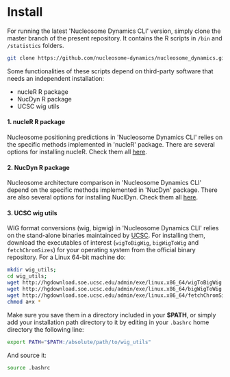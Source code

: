 # Install

For running the latest 'Nucleosome Dynamics CLI' version, simply clone the master branch of the present repository. It contains the R scripts in `/bin` and `/statistics` folders.

```sh
git clone https://github.com/nucleosome-dynamics/nucleosome_dynamics.git 
``` 

Some functionalities of these scripts depend on third-party software that needs an independent installation:

- nucleR R package
- NucDyn R package
- UCSC wig utils


<a name="nucleR"></a>
#### 1. nucleR R package
Nucleosome positioning predictions in 'Nucleosome Dynamics CLI' relies on the specific methods implemented in 'nucleR' package. There are several options for installing nucleR. Check them all [here](https://github.com/nucleosome-dynamics/nucleR).

<a name="NucDyn"></a>
#### 2. NucDyn R package
Nucleosome architecture comparison in 'Nucleosome Dynamics CLI' depend on the specific methods implemented in 'NucDyn' package. There are also several options for installing NuclDyn. Check them all [here](https://github.com/nucleosome-dynamics/NucDyn).

<a name="UCSC"></a>
#### 3. UCSC wig utils
WIG format conversions (wig, bigwig) in 'Nucleosome Dynamics CLI' relies on the stand-alone binaries maintainced by [UCSC](https://genome.ucsc.edu/goldenPath/help/bigWig.html). For installing them, download the executables of interest (`wigToBigWig`, `bigWigToWig` and `fetchChromSizes`) for your operating system from the official binary repository. For a Linux 64-bit machine do:

```sh
mkdir wig_utils;
cd wig_utils;
wget http://hgdownload.soe.ucsc.edu/admin/exe/linux.x86_64/wigToBigWig &&  \ 
wget http://hgdownload.soe.ucsc.edu/admin/exe/linux.x86_64/bigWigToWig  && \ 
wget http://hgdownload.soe.ucsc.edu/admin/exe/linux.x86_64/fetchChromSizes;
chmod a+x *
```

Make sure you save them in a directory included in your **$PATH**, or simply add your installation path directory to it by editing in your `.bashrc` home directory the following line:

```sh
export PATH="$PATH:/absolute/path/to/wig_utils"
```
And source it:
```sh
source .bashrc
```

